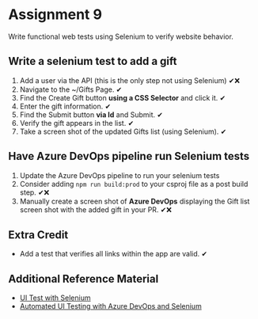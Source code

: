 # Assignment **9**

Write functional web tests using Selenium to verify website behavior.

## Write a selenium test to add a gift

1. Add a user via the API (this is the only step not using Selenium) ✔❌
2. Navigate to the ~/Gifts Page. ✔
3. Find the Create Gift button **using a CSS Selector** and click it. ✔
4. Enter the gift information. ✔
5. Find the Submit button **via Id** and Submit. ✔
6. Verify the gift appears in the list. ✔
7. Take a screen shot of the updated Gifts list (using Selenium). ✔

## Have Azure DevOps pipeline run Selenium tests

1. Update the Azure DevOps pipeline to run your selenium tests
2. Consider adding `npm run build:prod` to your csproj file as a post build step. ✔❌
3. Manually create a screen shot of **Azure DevOps** displaying the Gift list screen shot with the added gift in your PR. ✔❌

## Extra Credit

- Add a test that verifies all links within the app are valid. ✔

## Additional Reference Material

- [UI Test with Selenium](https://docs.microsoft.com/en-us/azure/devops/pipelines/test/continuous-test-selenium?view=azure-devops)
- [Automated UI Testing with Azure DevOps and Selenium](http://patrickgoode.com/automated-ui-testing-with-azure-devops-and-selenium/)
